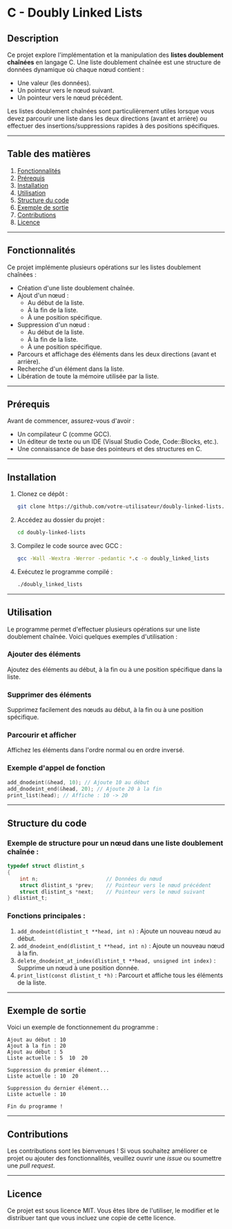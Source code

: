 # **C - Doubly Linked Lists**

## **Description**
Ce projet explore l'implémentation et la manipulation des **listes doublement chaînées** en langage C. Une liste doublement chaînée est une structure de données dynamique où chaque nœud contient :
- Une valeur (les données).
- Un pointeur vers le nœud suivant.
- Un pointeur vers le nœud précédent.

Les listes doublement chaînées sont particulièrement utiles lorsque vous devez parcourir une liste dans les deux directions (avant et arrière) ou effectuer des insertions/suppressions rapides à des positions spécifiques.

---

## **Table des matières**
1. [Fonctionnalités](#fonctionnalités)
2. [Prérequis](#prérequis)
3. [Installation](#installation)
4. [Utilisation](#utilisation)
5. [Structure du code](#structure-du-code)
6. [Exemple de sortie](#exemple-de-sortie)
7. [Contributions](#contributions)
8. [Licence](#licence)

---

## **Fonctionnalités**
Ce projet implémente plusieurs opérations sur les listes doublement chaînées :
- Création d'une liste doublement chaînée.
- Ajout d'un nœud :
  - Au début de la liste.
  - À la fin de la liste.
  - À une position spécifique.
- Suppression d'un nœud :
  - Au début de la liste.
  - À la fin de la liste.
  - À une position spécifique.
- Parcours et affichage des éléments dans les deux directions (avant et arrière).
- Recherche d'un élément dans la liste.
- Libération de toute la mémoire utilisée par la liste.

---

## **Prérequis**
Avant de commencer, assurez-vous d'avoir :
- Un compilateur C (comme GCC).
- Un éditeur de texte ou un IDE (Visual Studio Code, Code::Blocks, etc.).
- Une connaissance de base des pointeurs et des structures en C.

---

## **Installation**
1. Clonez ce dépôt :
   ```bash
   git clone https://github.com/votre-utilisateur/doubly-linked-lists.git
   ```
2. Accédez au dossier du projet :
   ```bash
   cd doubly-linked-lists
   ```
3. Compilez le code source avec GCC :
   ```bash
   gcc -Wall -Wextra -Werror -pedantic *.c -o doubly_linked_lists
   ```
4. Exécutez le programme compilé :
   ```bash
   ./doubly_linked_lists
   ```

---

## **Utilisation**
Le programme permet d'effectuer plusieurs opérations sur une liste doublement chaînée. Voici quelques exemples d'utilisation :

### Ajouter des éléments
Ajoutez des éléments au début, à la fin ou à une position spécifique dans la liste.

### Supprimer des éléments
Supprimez facilement des nœuds au début, à la fin ou à une position spécifique.

### Parcourir et afficher
Affichez les éléments dans l'ordre normal ou en ordre inversé.

### Exemple d'appel de fonction
```c
add_dnodeint(&head, 10); // Ajoute 10 au début
add_dnodeint_end(&head, 20); // Ajoute 20 à la fin
print_list(head); // Affiche : 10 -> 20
```

---

## **Structure du code**
### Exemple de structure pour un nœud dans une liste doublement chaînée :
```c
typedef struct dlistint_s
{
    int n;                      // Données du nœud
    struct dlistint_s *prev;    // Pointeur vers le nœud précédent
    struct dlistint_s *next;    // Pointeur vers le nœud suivant
} dlistint_t;
```

### Fonctions principales :
1. `add_dnodeint(dlistint_t **head, int n)` : Ajoute un nouveau nœud au début.
2. `add_dnodeint_end(dlistint_t **head, int n)` : Ajoute un nouveau nœud à la fin.
3. `delete_dnodeint_at_index(dlistint_t **head, unsigned int index)` : Supprime un nœud à une position donnée.
4. `print_list(const dlistint_t *h)` : Parcourt et affiche tous les éléments de la liste.

---

## **Exemple de sortie**
Voici un exemple de fonctionnement du programme :

```
Ajout au début : 10
Ajout à la fin : 20
Ajout au début : 5
Liste actuelle : 5  10  20

Suppression du premier élément...
Liste actuelle : 10  20

Suppression du dernier élément...
Liste actuelle : 10

Fin du programme !
```

---

## **Contributions**
Les contributions sont les bienvenues ! Si vous souhaitez améliorer ce projet ou ajouter des fonctionnalités, veuillez ouvrir une *issue* ou soumettre une *pull request*.

---

## **Licence**
Ce projet est sous licence MIT. Vous êtes libre de l'utiliser, le modifier et le distribuer tant que vous incluez une copie de cette licence.
